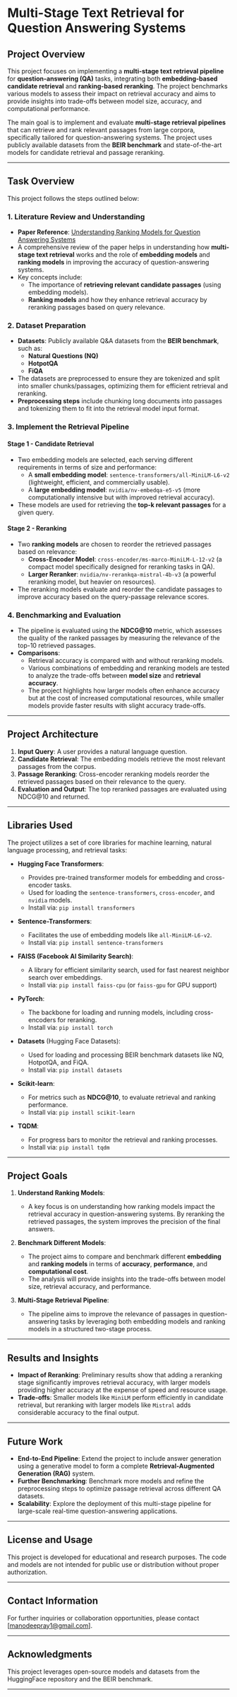 # Multi-Stage Text Retrieval for Question Answering Systems

## Project Overview

This project focuses on implementing a **multi-stage text retrieval pipeline** for **question-answering (QA)** tasks, integrating both **embedding-based candidate retrieval** and **ranking-based reranking**. The project benchmarks various models to assess their impact on retrieval accuracy and aims to provide insights into trade-offs between model size, accuracy, and computational performance.

The main goal is to implement and evaluate **multi-stage retrieval pipelines** that can retrieve and rank relevant passages from large corpora, specifically tailored for question-answering systems. The project uses publicly available datasets from the **BEIR benchmark** and state-of-the-art models for candidate retrieval and passage reranking.

---

## Task Overview

This project follows the steps outlined below:

### 1. **Literature Review and Understanding**

- **Paper Reference**: [Understanding Ranking Models for Question Answering Systems](https://www.arxiv.org/abs/2409.07691)
- A comprehensive review of the paper helps in understanding how **multi-stage text retrieval** works and the role of **embedding models** and **ranking models** in improving the accuracy of question-answering systems.
- Key concepts include:
  - The importance of **retrieving relevant candidate passages** (using embedding models).
  - **Ranking models** and how they enhance retrieval accuracy by reranking passages based on query relevance.

### 2. **Dataset Preparation**

- **Datasets**: Publicly available Q&A datasets from the **BEIR benchmark**, such as:
  - **Natural Questions (NQ)**
  - **HotpotQA**
  - **FiQA**
- The datasets are preprocessed to ensure they are tokenized and split into smaller chunks/passages, optimizing them for efficient retrieval and reranking.
- **Preprocessing steps** include chunking long documents into passages and tokenizing them to fit into the retrieval model input format.

### 3. **Implement the Retrieval Pipeline**

#### Stage 1 - **Candidate Retrieval**

- Two embedding models are selected, each serving different requirements in terms of size and performance:
  - A **small embedding model**: `sentence-transformers/all-MiniLM-L6-v2` (lightweight, efficient, and commercially usable).
  - A **large embedding model**: `nvidia/nv-embedqa-e5-v5` (more computationally intensive but with improved retrieval accuracy).
- These models are used for retrieving the **top-k relevant passages** for a given query.

#### Stage 2 - **Reranking**

- Two **ranking models** are chosen to reorder the retrieved passages based on relevance:
  - **Cross-Encoder Model**: `cross-encoder/ms-marco-MiniLM-L-12-v2` (a compact model specifically designed for reranking tasks in QA).
  - **Larger Reranker**: `nvidia/nv-rerankqa-mistral-4b-v3` (a powerful reranking model, but heavier on resources).
- The reranking models evaluate and reorder the candidate passages to improve accuracy based on the query-passage relevance scores.

### 4. **Benchmarking and Evaluation**

- The pipeline is evaluated using the **NDCG@10** metric, which assesses the quality of the ranked passages by measuring the relevance of the top-10 retrieved passages.
- **Comparisons**:
  - Retrieval accuracy is compared with and without reranking models.
  - Various combinations of embedding and reranking models are tested to analyze the trade-offs between **model size** and **retrieval accuracy**.
  - The project highlights how larger models often enhance accuracy but at the cost of increased computational resources, while smaller models provide faster results with slight accuracy trade-offs.

---

## Project Architecture

1. **Input Query**: A user provides a natural language question.
2. **Candidate Retrieval**: The embedding models retrieve the most relevant passages from the corpus.
3. **Passage Reranking**: Cross-encoder reranking models reorder the retrieved passages based on their relevance to the query.
4. **Evaluation and Output**: The top reranked passages are evaluated using NDCG@10 and returned.

---

## Libraries Used

The project utilizes a set of core libraries for machine learning, natural language processing, and retrieval tasks:

- **Hugging Face Transformers**:

  - Provides pre-trained transformer models for embedding and cross-encoder tasks.
  - Used for loading the `sentence-transformers`, `cross-encoder`, and `nvidia` models.
  - Install via: `pip install transformers`

- **Sentence-Transformers**:

  - Facilitates the use of embedding models like `all-MiniLM-L6-v2`.
  - Install via: `pip install sentence-transformers`

- **FAISS (Facebook AI Similarity Search)**:

  - A library for efficient similarity search, used for fast nearest neighbor search over embeddings.
  - Install via: `pip install faiss-cpu` (or `faiss-gpu` for GPU support)

- **PyTorch**:

  - The backbone for loading and running models, including cross-encoders for reranking.
  - Install via: `pip install torch`

- **Datasets** (Hugging Face Datasets):

  - Used for loading and processing BEIR benchmark datasets like NQ, HotpotQA, and FiQA.
  - Install via: `pip install datasets`

- **Scikit-learn**:

  - For metrics such as **NDCG@10**, to evaluate retrieval and ranking performance.
  - Install via: `pip install scikit-learn`

- **TQDM**:
  - For progress bars to monitor the retrieval and ranking processes.
  - Install via: `pip install tqdm`

---

## Project Goals

1. **Understand Ranking Models**:

   - A key focus is on understanding how ranking models impact the retrieval accuracy in question-answering systems. By reranking the retrieved passages, the system improves the precision of the final answers.

2. **Benchmark Different Models**:

   - The project aims to compare and benchmark different **embedding** and **ranking models** in terms of **accuracy**, **performance**, and **computational cost**.
   - The analysis will provide insights into the trade-offs between model size, retrieval accuracy, and performance.

3. **Multi-Stage Retrieval Pipeline**:
   - The pipeline aims to improve the relevance of passages in question-answering tasks by leveraging both embedding models and ranking models in a structured two-stage process.

---

## Results and Insights

- **Impact of Reranking**: Preliminary results show that adding a reranking stage significantly improves retrieval accuracy, with larger models providing higher accuracy at the expense of speed and resource usage.
- **Trade-offs**: Smaller models like `MiniLM` perform efficiently in candidate retrieval, but reranking with larger models like `Mistral` adds considerable accuracy to the final output.

---

## Future Work

- **End-to-End Pipeline**: Extend the project to include answer generation using a generative model to form a complete **Retrieval-Augmented Generation (RAG)** system.
- **Further Benchmarking**: Benchmark more models and refine the preprocessing steps to optimize passage retrieval across different QA datasets.
- **Scalability**: Explore the deployment of this multi-stage pipeline for large-scale real-time question-answering applications.

---

## License and Usage

This project is developed for educational and research purposes. The code and models are not intended for public use or distribution without proper authorization.

---

## Contact Information

For further inquiries or collaboration opportunities, please contact [manodeepray1@gmail.com].

---

## Acknowledgments

This project leverages open-source models and datasets from the HuggingFace repository and the BEIR benchmark.

---
